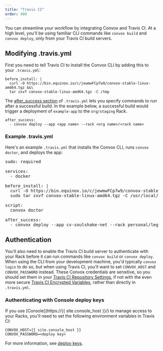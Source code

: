 ```yaml
---
title: "Travis CI"
order: 400
---
```


You can streamline your workflow by integrating Convox and Travis CI. At a high level, you'll be using familiar CLI commands like `convox build` and `convox deploy`, only from your Travis CI build servers.

## Modifying .travis.yml

First you need to tell Travis CI to install the Convox CLI by adding this to your `.travis.yml`:

```
before_install: |
  curl -O https://bin.equinox.io/c/jewmwFCp7w9/convox-stable-linux-amd64.tgz &&\
  tar zxvf convox-stable-linux-amd64.tgz -C /tmp
```


The [after_success section](https://docs.travis-ci.com/user/deployment/custom/) of `.travis.yml` lets you specify commands to run after a successful build. In the example below, a successful build would trigger a deployment of `example-app` to the `org/staging` Rack.

    after_success:
      - convox deploy --app <app name> --rack <org name>/<rack name>

### Example .travis.yml

Here's an example `.travis.yml` that installs the Convox CLI, runs `convox doctor`, and deploys the app:

<pre class="file yaml" title=".travis.yml">
sudo: required

services:
  - docker

before_install: |
  curl -O https://bin.equinox.io/c/jewmwFCp7w9/convox-stable-linux-amd64.tgz &&\
  sudo tar zxvf convox-stable-linux-amd64.tgz -C /usr/local/bin

script:
  convox doctor

after_success:
  - convox deploy --app cv-soulshake-net --rack personal/legit
</pre>

## Authentication

You'll also need to enable the Travis CI build server to authenticate with your Rack before it can run commands like `convox build` or `convox deploy`. When using the CLI from your development machine, you'd typically `convox login` to do so, but when using Travis CI, you'll want to set `CONVOX_HOST` and `CONVOX_PASSWORD` instead. These Convox credentials are sensitive, so you should set them in your [Travis CI Repository Settings](https://docs.travis-ci.com/user/environment-variables/#Defining-Variables-in-Repository-Settings), if not with the even more secure [Travis CI Encrypted Variables](https://docs.travis-ci.com/user/environment-variables/#Encrypted-Variables), rather than directly in `.travis.yml`.

### Authenticating with Console deploy keys

If you use [Console](https://{{ site.console_host }}/) to manage access to your Racks, you'll need to set the following environment variables in Travis CI:

    CONVOX_HOST={{ site.console_host }}
    CONVOX_PASSWORD=<deploy key>

For more information, see [deploy keys](/docs/deploy-keys).
